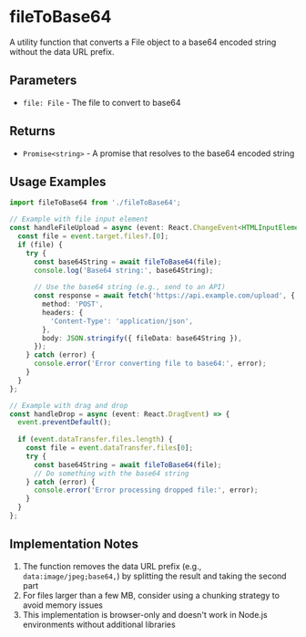 # fileToBase64

A utility function that converts a File object to a base64 encoded string without the data URL prefix.

## Parameters
- `file: File` - The file to convert to base64

## Returns
- `Promise<string>` - A promise that resolves to the base64 encoded string

## Usage Examples

```typescript
import fileToBase64 from './fileToBase64';

// Example with file input element
const handleFileUpload = async (event: React.ChangeEvent<HTMLInputElement>) => {
  const file = event.target.files?.[0];
  if (file) {
    try {
      const base64String = await fileToBase64(file);
      console.log('Base64 string:', base64String);
      
      // Use the base64 string (e.g., send to an API)
      const response = await fetch('https://api.example.com/upload', {
        method: 'POST',
        headers: {
          'Content-Type': 'application/json',
        },
        body: JSON.stringify({ fileData: base64String }),
      });
    } catch (error) {
      console.error('Error converting file to base64:', error);
    }
  }
};

// Example with drag and drop
const handleDrop = async (event: React.DragEvent) => {
  event.preventDefault();
  
  if (event.dataTransfer.files.length) {
    const file = event.dataTransfer.files[0];
    try {
      const base64String = await fileToBase64(file);
      // Do something with the base64 string
    } catch (error) {
      console.error('Error processing dropped file:', error);
    }
  }
};
```

## Implementation Notes

1. The function removes the data URL prefix (e.g., `data:image/jpeg;base64,`) by splitting the result and taking the second part
2. For files larger than a few MB, consider using a chunking strategy to avoid memory issues
3. This implementation is browser-only and doesn't work in Node.js environments without additional libraries